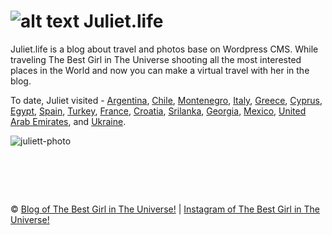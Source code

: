 ![alt text][juliett-logo] Juliet.life
=======

Juliet.life is a blog about travel and photos base on Wordpress CMS. While traveling The Best Girl in The Universe shooting all the most interested places in the World and now you can make a virtual travel with her in the blog.

To date, Juliet visited -
[Argentina](http://juliet.life/argentina/),
[Chile](http://juliet.life/chile/),
[Montenegro](http://juliet.life/montenegro/),
[Italy](http://juliet.life/italy/), 
[Greece](http://juliet.life/greece/), 
[Cyprus](http://juliet.life/cyprus/), 
[Egypt](http://juliet.life/egypt/), 
[Spain](http://juliet.life/spain/), 
[Turkey](http://juliet.life/turkey/), 
[France](http://juliet.life/france/), 
[Croatia](http://juliet.life/croatia/), 
[Srilanka](http://juliet.life/sri-lanka/), 
[Georgia](http://juliet.life/georgia/), 
[Mexico](http://juliet.life/mexico/), 
[United Arab Emirates](http://juliet.life/uae/), and 
[Ukraine](http://juliet.life/ukraine/).

![juliett-photo]

[juliett-logo]: https://raw.github.com/metlinskyi/www.juliet.life/master/logo.jpg "Juliett is the best girl in the Universe"
[juliett-photo]: https://raw.github.com/metlinskyi/www.juliet.life/master/site.jpg "The blog about travel and photos"

&nbsp;
============
&copy; [Blog of The Best Girl in The Universe!](http://www.juliet.life/) | [Instagram of The Best Girl in The Universe!](https://instagram.com/_www.juliet.life_/)